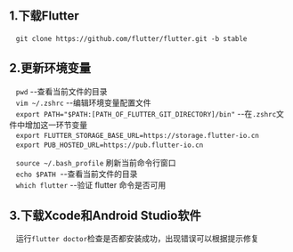 ## 1.下载Flutter
&nbsp;&nbsp;&nbsp;`git clone https://github.com/flutter/flutter.git -b stable`

## 2.更新环境变量
&nbsp;&nbsp;&nbsp;`pwd`&nbsp;--查看当前文件的目录<br>
&nbsp;&nbsp;&nbsp;`vim ~/.zshrc`&nbsp;--编辑环境变量配置文件<br>
&nbsp;&nbsp;&nbsp;`export PATH="$PATH:[PATH_OF_FLUTTER_GIT_DIRECTORY]/bin"`&nbsp;--在`.zshrc`文件中增加这一环节变量<br>
&nbsp;&nbsp;&nbsp;`export FLUTTER_STORAGE_BASE_URL=https://storage.flutter-io.cn`<br>
&nbsp;&nbsp;&nbsp;`export PUB_HOSTED_URL=https://pub.flutter-io.cn`<br>

&nbsp;&nbsp;&nbsp;`source ~/.bash_profile`&nbsp;刷新当前命令行窗口<br>
&nbsp;&nbsp;&nbsp;`echo $PATH` &nbsp;--查看当前文件的目录<br>
&nbsp;&nbsp;&nbsp;`which flutter`&nbsp;--验证 flutter 命令是否可用<br>
## 3.下载Xcode和Android Studio软件
&nbsp;&nbsp;&nbsp;运行`flutter doctor`检查是否都安装成功，出现错误可以根据提示修复